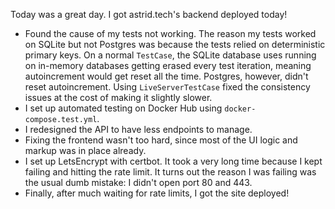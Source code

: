 Today was a great day. I got astrid.tech's backend deployed today!

- Found the cause of my tests not working. The reason my tests worked on SQLite
  but not Postgres was because the tests relied on deterministic primary keys.
  On a normal `TestCase`, the SQLite database uses running on in-memory
  databases getting erased every test iteration, meaning autoincrement would get
  reset all the time. Postgres, however, didn't reset autoincrement. Using
  `LiveServerTestCase` fixed the consistency issues at the cost of making it
  slightly slower.
- I set up automated testing on Docker Hub using `docker-compose.test.yml`.
- I redesigned the API to have less endpoints to manage.
- Fixing the frontend wasn't too hard, since most of the UI logic and markup was
  in place already.
- I set up LetsEncrypt with certbot. It took a very long time because I kept
  failing and hitting the rate limit. It turns out the reason I was failing was
  the usual dumb mistake: I didn't open port 80 and 443.
- Finally, after much waiting for rate limits, I got the site deployed!
